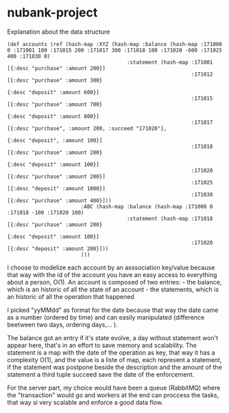 # nubank-project

Explanation about the data structure
```
(def accounts (ref (hash-map :XYZ (hash-map :balance (hash-map :171000 0 :171001 100 :171015 200 :171017 300 :171018 100 :171020 -600 :171025 400 :171030 0)
                                       :statement (hash-map :171001 [{:desc "purchase" :amount 200}]
                                                            :171012 [{:desc "purchase" :amount 300}
                                                                     {:desc "deposit" :amount 600}]
                                                            :171015 [{:desc "purchase" :amount 700}
                                                                     {:desc "deposit" :amount 800}]
                                                            :171017 [{:desc "purchase", :amount 200, :succeed "171020"},
                                                                      {:desc "deposit", :amount 100}]
                                                            :171018 [{:desc "purchase" :amount 200}
                                                                     {:desc "deposit" :amount 100}]
                                                            :171020 [{:desc "purchase" :amount 200}]
                                                            :171025 [{:desc "deposit" :amount 1000}]
                                                            :171030 [{:desc "purchase" :amount 400}]))
                        :ABC (hash-map :balance (hash-map :171000 0 :171018 -100 :171020 100)
                                       :statement (hash-map :171018 [{:desc "purchase" :amount 200}
                                                                     {:desc "deposit" :amount 100}]
                                                            :171020 [{:desc "deposit" :amount 200}]))
                        )))
```


I choose to modelize each account by an asssociation key/value because that way with the id of the account you have an easy access to everything about a person, O(1).
An account is composed of two entries:
	- the balance, which is an historic of all the state of an account
	- the statements, which is an historic of all the operation that happened

I picked "yyMMdd" as format for the date because that way the date came as a number (ordered by time) and can easily manipulated (difference beetween two days, ordering days,... ).

The balance got an entry if it's state evolve, a day without statement won't appear here, that's in an effort to save memory and scalability.
The statement is a map with the date of the operation as key, that way it has a complexity O(1), and the value is a liste of map, each represent a statement, if the statement was postpone beside the description and the amount of the statement a third tuple succeed save the date of the enforcement. 

For the server part, my choice would have been a queue (RabbitMQ) where the "transaction" would go and workers at the end can proccess the tasks, that way si very scalable and enforce a good data flow.



